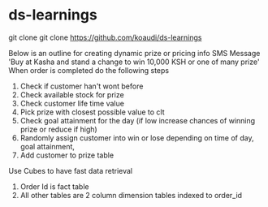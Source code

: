 # ds-learnings
git clone git clone https://github.com/koaudi/ds-learnings

Below is an outline for creating dynamic prize or pricing info 
SMS Message 'Buy at Kasha and stand a change to win 10,000 KSH or one of many prize'
When order is completed do the following steps
1. Check if customer han't wont before
2. Check available stock for prize
3. Check customer life time value 
4. Pick prize with closest possible value to clt
5. Check goal attainment for the day (if low increase chances of winning prize or reduce if high)
6. Randomly assign customer into win or lose depending on time of day, goal attainment, 
7. Add customer to prize table 

Use Cubes to have fast data retrieval
1. Order Id is fact table
2. All other tables are 2 column dimension tables indexed to order_id